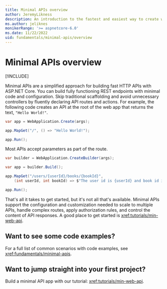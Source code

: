 ```yaml
---
title: Minimal APIs overview
author: JeremyLikness
description: An introduction to the fastest and easiest way to create web API endpoints with ASP.NET Core.
ms.author: jeliknes
monikerRange: '>= aspnetcore-6.0'
ms.date: 11/22/2022
uid: fundamentals/minimal-apis/overview
---
```

# Minimal APIs overview

[!INCLUDE[](~/includes/not-latest-version.md)]

Minimal APIs are a simplified approach for building fast HTTP APIs with  ASP.NET Core.
You can build fully functioning REST endpoints with minimal code and configuration. Skip traditional scaffolding and avoid unnecessary controllers by fluently declaring API routes and actions. For example, the following code creates an API at the root of the web app that returns the text, `"Hello World!"`.

```csharp
var app = WebApplication.Create(args);

app.MapGet("/", () => "Hello World!");

app.Run();
```

Most APIs accept parameters as part of the route.

```csharp 
var builder = WebApplication.CreateBuilder(args);

var app = builder.Build();

app.MapGet("/users/{userId}/books/{bookId}", 
    (int userId, int bookId) => $"The user id is {userId} and book id is {bookId}");

app.Run();
```

That's all it takes to get started, but it's not all that's available. Minimal APIs support the configuration and customization needed to scale to multiple APIs, handle complex routes, apply authorization rules, and control the content of API responses. A good place to get started is <xref:tutorials/min-web-api>.

## Want to see some code examples?

For a full list of common scenarios with code examples, see <xref:fundamentals/minimal-apis>.

## Want to jump straight into your first project?

Build a minimal API app with our tutorial: <xref:tutorials/min-web-api>.
